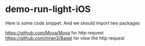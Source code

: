 # demo-run-light-iOS

Here is some code snippet. And we should import two packages

https://github.com/Moya/Moya for http request
https://github.com/mran3/Bagel for view the http request
